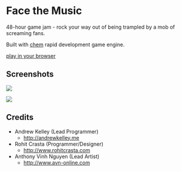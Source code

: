 # Face the Music

48-hour game jam - rock your way out of being trampled by a mob of
screaming fans.

Built with [chem](https://github.com/superjoe30/chem/)
rapid development game engine.

[play in your browser](http://s3.amazonaws.com/superjoe/temp/face-the-music/index.html)

## Screenshots

![](http://i.imgur.com/cGI4Yuo.png)

![](http://i.imgur.com/B24Huku.png)

## Credits

 * Andrew Kelley (Lead Programmer)
   - http://andrewkelley.me
 * Rohit Crasta (Programmer/Designer)
   - http://www.rohitcrasta.com
 * Anthony Vinh Nguyen (Lead Artist)
   - http://www.avn-online.com
